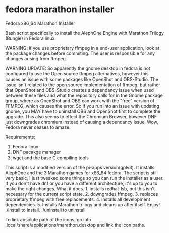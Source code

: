 # fedora marathon installer
Fedora x86_64 Marathon Installer

Bash script specifically to install the AlephOne Engine with Marathon Trilogy (Bungie) in Fedora linux.

WARNING: if you use proprietary ffmpeg in a end-user application, look at the package changes before commiting. The user is responsible for any changes arising from ffmpeg.

WARNING UPDATE: So apparently the gnome desktop in fedora is not configured to use the Open source ffmpeg alternatives, however this causes an issue with some packages like OpenShot and OBS-Studio. The issue isn't related to the open source implementation of ffmpeg, but rather that OpenShot and OBS-Studio creates a dependancy issue when used between these files and what the repository calls for in the Gnome package group, where as OpenShot and OBS can work with the "free" version of FFMPEG, which causes the error. So if you run into an issue with updating gnome, you MAY have to uninstall OBS and OpenShot first to complete the upgrade. This also seems to effect the Chromium Browser, however DNF just downgrades chromium instead of causing a dependancy issue. Wow, Fedora never ceases to amaze.

Requirements:
1. Fedora linux
2. DNF pacakge manager
3. wget and the base C compiling tools

This script is a modified version of the pi-apps version(gplv3). It installs AlephOne and the 3 Marathon games for x86_64 fedora. The script is still very basic, I just tweaked some things so you can run the installer as a user. If you don't have dnf or you have a different architecture, it's up to you to make the right changes.
What it does. 1. installs redhat-lsb, but this isn't necessary for the current script state. 2. downgrades ffmpeg. 3. replaces proprietary ffmpeg with free replacements. 4. Installs all development dependencies. 5. Installs Marathon trilogy and cleans up after itself.
Enjoy!
./install to install. ./uninstall to uninstall

To link absolute path of the icons, go into .local/share/applications/marathon.desktop and link the icon paths.
